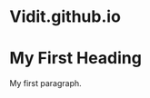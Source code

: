 # Vidit.github.io
<!DOCTYPE html>
<html>
<body>

<h1>My First Heading</h1>
<p>My first paragraph.</p>

</body>
</html>
